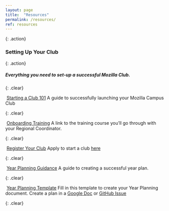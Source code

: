 ```yaml
---
layout: page
title:  "Resources"
permalink: /resources/
ref: resources
---
```


{: .action}
### Setting Up Your Club

{: .action}
##### Everything you need to set-up a successful Mozilla Club.

{: .clear}
&nbsp;

<div class="resources">
  <img src="{{ site.baseurl }}/static/img/clipboard.png" alt="">
    <a href="https://docs.google.com/document/d/1BjlailZDW9WZSmsOtdQ9XYVVZoQPyqc8GrZNbJn_kiw/" target="_blank" class="head-link">Starting a Club 101</a>
    <span>
      A guide to successfully launching your Mozilla Campus Club
    </span>
</div>

{: .clear}
&nbsp;

<div class="resources">
  <img src="{{ site.baseurl }}/static/img/book.png" alt="">
  <a href="http://mozilla.teachable.com/courses/mozilla-club-training/" target="_blank" class="head-link">Onboarding Training</a>
  <span>
    A link to the training course you’ll go through with your Regional Coordinator.
  </span>
</div>

{: .clear}
&nbsp;

<div class="resources">
  <img src="{{ site.baseurl }}/static/img/book.png" alt="">
  <a href="#" class="head-link">Register Your Club</a>
  <span>Apply to start a club <a href="https://docs.google.com/forms/d/e/1FAIpQLSc0JzGH3ivpOEH8GeUZTlDMHXhYbmXqs4Ejey-O2ZAw_TXV8Q/viewform">here</a></span>
</div>

{: .clear}
&nbsp;

<div class="resources">
  <img src="{{ site.baseurl }}/static/img/pencil.png" alt="">
  <a href="https://docs.google.com/document/d/16C7fTPFCkLsgm4p2sikxDxaFuRBgRG-Hx8jRbbkNW64/" target="_blank" class="head-link">Year Planning Guidance</a>
  <span>A guide to creating a successful year plan.</span>
</div>

{: .clear}
&nbsp;

<div class="resources">
  <img src="{{ site.baseurl }}/static/img/calendar.png" alt="">
  <a href="https://docs.google.com/document/d/1DKQd0decBLoAMep6weXINDP4zrURFbhHl7061SO5UYA/" target="_blank" class="head-link">Year Planning Template</a>
  <span>
    Fill in this template to create your Year Planning document.
    Create a plan in a <a href="https://docs.google.com/document/d/1DKQd0decBLoAMep6weXINDP4zrURFbhHl7061SO5UYA/copy" target="_blank">Google Doc</a> or <a href="https://github.com/mozilla/Campus-Club-Year-Plans" target="_blank">GitHub Issue</a>
  </span>
</div>

{: .clear}
&nbsp;
